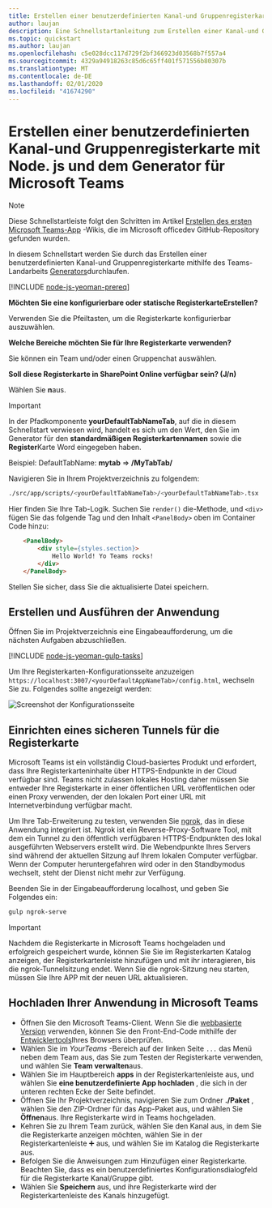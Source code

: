 ```yaml
---
title: Erstellen einer benutzerdefinierten Kanal-und Gruppenregisterkarte mit Node. js und dem Generator für Microsoft Teams
author: laujan
description: Eine Schnellstartanleitung zum Erstellen einer Kanal-und Gruppenregisterkarte mit dem Landarbeits Generator für Microsoft Teams.
ms.topic: quickstart
ms.author: laujan
ms.openlocfilehash: c5e028dcc117d729f2bf366923d03568b7f557a4
ms.sourcegitcommit: 4329a94918263c85d6c65ff401f571556b80307b
ms.translationtype: MT
ms.contentlocale: de-DE
ms.lasthandoff: 02/01/2020
ms.locfileid: "41674290"
---
```

# <a name="create-a-custom-channel-and-group-tab-with-nodejs-and-the-yeoman-generator-for-microsoft-teams"></a>Erstellen einer benutzerdefinierten Kanal-und Gruppenregisterkarte mit Node. js und dem Generator für Microsoft Teams

>[!NOTE]
>Diese Schnellstartleiste folgt den Schritten im Artikel [Erstellen des ersten Microsoft Teams-App](https://github.com/OfficeDev/generator-teams/wiki/Build-Your-First-Microsoft-Teams-App) -Wikis, die im Microsoft officedev GitHub-Repository gefunden wurden.

In diesem Schnellstart werden Sie durch das Erstellen einer benutzerdefinierten Kanal-und Gruppenregisterkarte mithilfe des Teams-Landarbeits [Generators](https://github.com/OfficeDev/generator-teams/)durchlaufen.

[!INCLUDE [node-js-yeoman-prereq](~/includes/tabs/node-js-yeoman-prereq.md)]

**Möchten Sie eine konfigurierbare oder statische RegisterkarteErstellen?**

Verwenden Sie die Pfeiltasten, um die Registerkarte konfigurierbar auszuwählen.

**Welche Bereiche möchten Sie für Ihre Registerkarte verwenden?**

Sie können ein Team und/oder einen Gruppenchat auswählen.

**Soll diese Registerkarte in SharePoint Online verfügbar sein? (J/n)** 

Wählen Sie **n**aus.

>[!IMPORTANT]
>In der Pfadkomponente **yourDefaultTabNameTab**, auf die in diesem Schnellstart verwiesen wird, handelt es sich um den Wert, den Sie im Generator für den **standardmäßigen Registerkartennamen** sowie die **Register**Karte Word eingegeben haben.
>
>Beispiel: DefaultTabName: **mytab** => **/MyTabTab/**

Navigieren Sie in Ihrem Projektverzeichnis zu folgendem:

```bash
./src/app/scripts/<yourDefaultTabNameTab>/<yourDefaultTabNameTab>.tsx
```

Hier finden Sie Ihre Tab-Logik. Suchen Sie `render()` die-Methode, und `<div>` fügen Sie das folgende Tag und den Inhalt `<PanelBody>` oben im Container Code hinzu:

```html
    <PanelBody>
        <div style={styles.section}>
            Hello World! Yo Teams rocks!
        </div>
    </PanelBody>
```

Stellen Sie sicher, dass Sie die aktualisierte Datei speichern.

## <a name="build-and-run-your-application"></a>Erstellen und Ausführen der Anwendung

Öffnen Sie im Projektverzeichnis eine Eingabeaufforderung, um die nächsten Aufgaben abzuschließen.

[!INCLUDE [node-js-yeoman-gulp-tasks](~/includes/tabs/node-js-yeoman-gulp-tasks.md)]

Um Ihre Registerkarten-Konfigurationsseite anzuzeigen `https://localhost:3007/<yourDefaultAppNameTab>/config.html`, wechseln Sie zu. Folgendes sollte angezeigt werden:

![Screenshot der Konfigurationsseite](~/assets/images/tab-images/configurationPage.png)

## <a name="establish-a-secure-tunnel-to-your-tab"></a>Einrichten eines sicheren Tunnels für die Registerkarte

Microsoft Teams ist ein vollständig Cloud-basiertes Produkt und erfordert, dass Ihre Registerkarteninhalte über HTTPS-Endpunkte in der Cloud verfügbar sind. Teams nicht zulassen lokales Hosting daher müssen Sie entweder Ihre Registerkarte in einer öffentlichen URL veröffentlichen oder einen Proxy verwenden, der den lokalen Port einer URL mit Internetverbindung verfügbar macht.

Um Ihre Tab-Erweiterung zu testen, verwenden Sie [ngrok](https://ngrok.com/docs), das in diese Anwendung integriert ist. Ngrok ist ein Reverse-Proxy-Software Tool, mit dem ein Tunnel zu den öffentlich verfügbaren HTTPS-Endpunkten des lokal ausgeführten Webservers erstellt wird. Die Webendpunkte Ihres Servers sind während der aktuellen Sitzung auf Ihrem lokalen Computer verfügbar. Wenn der Computer heruntergefahren wird oder in den Standbymodus wechselt, steht der Dienst nicht mehr zur Verfügung.

Beenden Sie in der Eingabeaufforderung localhost, und geben Sie Folgendes ein:

```bash
gulp ngrok-serve
```

> [!IMPORTANT]
> Nachdem die Registerkarte in Microsoft Teams hochgeladen und erfolgreich gespeichert wurde, können Sie Sie im Registerkarten Katalog anzeigen, der Registerkartenleiste hinzufügen und mit ihr interagieren, bis die ngrok-Tunnelsitzung endet. Wenn Sie die ngrok-Sitzung neu starten, müssen Sie Ihre APP mit der neuen URL aktualisieren.

## <a name="upload-your-application-to-teams"></a>Hochladen Ihrer Anwendung in Microsoft Teams

- Öffnen Sie den Microsoft Teams-Client. Wenn Sie die [webbasierte Version](https://teams.microsoft.com) verwenden, können Sie den Front-End-Code mithilfe der [Entwicklertools](~/tabs/how-to/developer-tools.md)Ihres Browsers überprüfen.
- Wählen Sie im *YourTeams* -Bereich auf der linken Seite `...` das Menü neben dem Team aus, das Sie zum Testen der Registerkarte verwenden, und wählen Sie **Team verwalten**aus.
- Wählen Sie im Hauptbereich **apps** in der Registerkartenleiste aus, und wählen Sie **eine benutzerdefinierte App hochladen** , die sich in der unteren rechten Ecke der Seite befindet.
- Öffnen Sie Ihr Projektverzeichnis, navigieren Sie zum Ordner **./Paket** , wählen Sie den ZIP-Ordner für das App-Paket aus, und wählen Sie **Öffnen**aus. Ihre Registerkarte wird in Teams hochgeladen.
- Kehren Sie zu Ihrem Team zurück, wählen Sie den Kanal aus, in dem Sie die Registerkarte anzeigen möchten, wählen Sie in der Registerkartenleiste ➕ aus, und wählen Sie im Katalog die Registerkarte aus.
- Befolgen Sie die Anweisungen zum Hinzufügen einer Registerkarte. Beachten Sie, dass es ein benutzerdefiniertes Konfigurationsdialogfeld für die Registerkarte Kanal/Gruppe gibt.
- Wählen Sie **Speichern** aus, und ihre Registerkarte wird der Registerkartenleiste des Kanals hinzugefügt.
